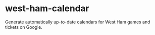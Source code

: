west-ham-calendar
=================

Generate automatically up-to-date calendars for West Ham games and tickets on Google. 